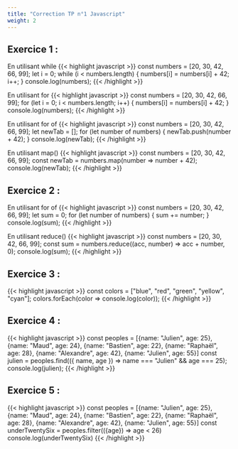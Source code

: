 ```yaml
---
title: "Correction TP n°1 Javascript"
weight: 2
---
```


## Exercice 1 :

En utilisant while
{{< highlight javascript >}}
const numbers = [20, 30, 42, 66, 99];
let i = 0;
while (i < numbers.length) {
  numbers[i] = numbers[i] + 42;
  i++;
}
console.log(numbers);
{{< /highlight >}}

En utilisant for
{{< highlight javascript >}}
const numbers = [20, 30, 42, 66, 99];
for (let i = 0; i < numbers.length; i++) {
  numbers[i] = numbers[i] + 42;
}
console.log(numbers);
{{< /highlight >}}

En utilisant for of
{{< highlight javascript >}}
const numbers = [20, 30, 42, 66, 99];
let newTab = [];
for (let number of numbers) {
  newTab.push(number + 42);
}
console.log(newTab);
{{< /highlight >}}

En utilisant map()
{{< highlight javascript >}}
const numbers = [20, 30, 42, 66, 99];
const newTab = numbers.map(number => number + 42);
console.log(newTab);
{{< /highlight >}}

## Exercice 2 : 

En utilisant for of
{{< highlight javascript >}}
const numbers = [20, 30, 42, 66, 99];
let sum = 0;
for (let number of numbers) {
  sum += number;
}
console.log(sum);
{{< /highlight >}}

En utilisant reduce()
{{< highlight javascript >}}
const numbers = [20, 30, 42, 66, 99];
const sum = numbers.reduce((acc, number) => acc + number, 0);
console.log(sum);
{{< /highlight >}}

## Exercice 3 : 

{{< highlight javascript >}}
const colors = ["blue", "red", "green", "yellow", "cyan"];
colors.forEach(color => console.log(color));
{{< /highlight >}}

## Exercice 4 : 

{{< highlight javascript >}}
const peoples = [{name: "Julien", age: 25}, {name: "Maud", age: 24}, {name: "Bastien", age: 22}, {name: "Raphaël", age: 28}, {name: "Alexandre", age: 42}, {name: "Julien", age: 55}]
const julien = peoples.find(({ name, age }) => name === "Julien" && age === 25);
console.log(julien);
{{< /highlight >}}

## Exercice 5 : 

{{< highlight javascript >}}
const peoples = [{name: "Julien", age: 25}, {name: "Maud", age: 24}, {name: "Bastien", age: 22}, {name: "Raphaël", age: 28}, {name: "Alexandre", age: 42}, {name: "Julien", age: 55}]
const underTwentySix = peoples.filter(({age}) => age < 26)
console.log(underTwentySix)
{{< /highlight >}}
